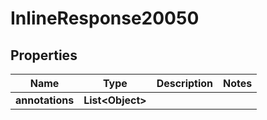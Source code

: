 

# InlineResponse20050

## Properties

Name | Type | Description | Notes
------------ | ------------- | ------------- | -------------
**annotations** | **List&lt;Object&gt;** |  | 



